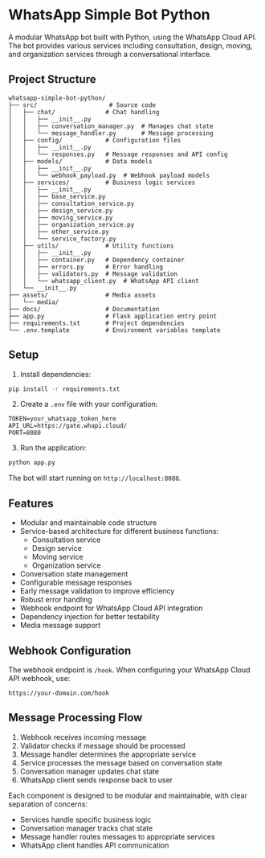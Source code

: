 # WhatsApp Simple Bot Python

A modular WhatsApp bot built with Python, using the WhatsApp Cloud API. The bot provides various services including consultation, design, moving, and organization services through a conversational interface.

## Project Structure

```
whatsapp-simple-bot-python/
├── src/                    # Source code
│   ├── chat/              # Chat handling
│   │   ├── __init__.py
│   │   ├── conversation_manager.py  # Manages chat state
│   │   └── message_handler.py       # Message processing
│   ├── config/            # Configuration files
│   │   ├── __init__.py
│   │   └── responses.py   # Message responses and API config
│   ├── models/            # Data models
│   │   ├── __init__.py
│   │   └── webhook_payload.py  # Webhook payload models
│   ├── services/          # Business logic services
│   │   ├── __init__.py
│   │   ├── base_service.py
│   │   ├── consultation_service.py
│   │   ├── design_service.py
│   │   ├── moving_service.py
│   │   ├── organization_service.py
│   │   ├── other_service.py
│   │   └── service_factory.py
│   ├── utils/             # Utility functions
│   │   ├── __init__.py
│   │   ├── container.py   # Dependency container
│   │   ├── errors.py      # Error handling
│   │   ├── validators.py  # Message validation
│   │   └── whatsapp_client.py  # WhatsApp API client
│   └── __init__.py
├── assets/                # Media assets
│   └── media/            
├── docs/                  # Documentation
├── app.py                 # Flask application entry point
├── requirements.txt       # Project dependencies
└── .env.template          # Environment variables template
```

## Setup

1. Install dependencies:
```bash
pip install -r requirements.txt
```

2. Create a `.env` file with your configuration:
```env
TOKEN=your_whatsapp_token_here
API_URL=https://gate.whapi.cloud/
PORT=8080
```

3. Run the application:
```bash
python app.py
```

The bot will start running on `http://localhost:8080`.

## Features

- Modular and maintainable code structure
- Service-based architecture for different business functions:
  - Consultation service
  - Design service
  - Moving service
  - Organization service
- Conversation state management
- Configurable message responses
- Early message validation to improve efficiency
- Robust error handling
- Webhook endpoint for WhatsApp Cloud API integration
- Dependency injection for better testability
- Media message support

## Webhook Configuration

The webhook endpoint is `/hook`. When configuring your WhatsApp Cloud API webhook, use:
```
https://your-domain.com/hook
```

## Message Processing Flow

1. Webhook receives incoming message
2. Validator checks if message should be processed
3. Message handler determines the appropriate service
4. Service processes the message based on conversation state
5. Conversation manager updates chat state
6. WhatsApp client sends response back to user

Each component is designed to be modular and maintainable, with clear separation of concerns:
- Services handle specific business logic
- Conversation manager tracks chat state
- Message handler routes messages to appropriate services
- WhatsApp client handles API communication
